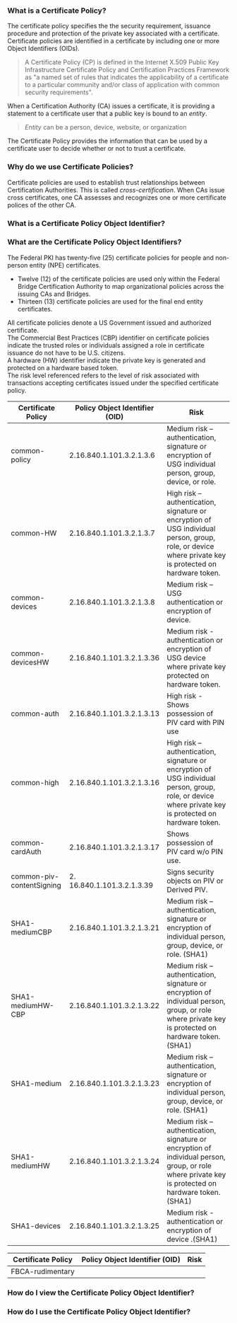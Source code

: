 <!--
---
layout: page
collection: fpki
title: Certificate Policies
permalink:
sidenav: fpki

subnav:
    - text: Certificate Policy?
      href: '#what-is-a-certificate-policy'
    - text: Why Use A Certificate Policies
      href: '#why-do-we-use-certificate-policies'
    - text: Certificate Policy Object Identifier?
      href: '#what-is-a-certificate-policy-object-identifier'
    - text: Certificate Policies Object Identifiers in use
      href: '#what-are-the-certificate-policy-object-identifiers'
    - text: View the Certificate Policy Object Identifier
      href: '#how-do-i-view-the-certificate-policy-object-identifier'
    - text: Use the Certificate Policy Object Identifier
      href: '#how-do-i-use-the-certificate-policy-object-identifier'
---
-->

### What is a Certificate Policy?

The certificate policy specifies the the security requirement, issuance procedure and protection of the private key associated with a certificate.  Certificate policies are identified in a certificate by including one or more Object Identifiers (OIDs).  

>A Certificate Policy (CP) is defined in the Internet X.509 Public Key Infrastructure Certificate Policy and Certification Practices Framework as "a named set of rules that indicates the applicability of a certificate to a particular community and/or class of application with common security requirements".

When a Certification Authority (CA) issues a certificate, it is providing a statement to a certificate user that a public key is bound to an _entity_.

> _Entity_ can be a person, device, website, or organization

The Certificate Policy provides the information that can be used by a certificate user to decide whether or not to trust a certificate.

### Why do we use Certificate Policies?
Certificate policies are used to establish trust relationships between Certification Authorities.  This is called _cross-certification_. When CAs issue cross certificates, one CA assesses and recognizes one or more certificate polices of the other CA.



### What is a Certificate Policy Object Identifier?




### What are the Certificate Policy Object Identifiers?
The Federal PKI has twenty-five (25) certificate policies for people and non-person entity (NPE) certificates.   

* Twelve (12) of the certificate policies are used only within the Federal Bridge Certification Authority to map organizational policies across the issuing CAs and Bridges.
* Thirteen (13) certificate policies are used for the final end entity certificates.

All certificate policies denote a US Government issued and authorized certificate.  
The Commercial Best Practices (CBP) identifier on certificate policies indicate the trusted roles or individuals assigned a role in certificate issuance do not have to be U.S. citizens.  
A hardware (HW) identifier indicate the private key is generated and protected on a hardware based token.  
The risk level referenced refers to the level of risk associated with transactions accepting certificates
issued under the specified certificate policy.


| Certificate Policy | Policy Object Identifier (OID) | Risk |
|--------------------|--------------------------------| -----|
|common-policy|2.16.840.1.101.3.2.1.3.6|Medium risk – authentication, signature or encryption of USG individual person, group, device, or role.|
|common-HW|2.16.840.1.101.3.2.1.3.7|High risk – authentication, signature or encryption of USG individual person, group, role, or device where private key is protected on hardware token.|
|common-devices|2.16.840.1.101.3.2.1.3.8|Medium risk – USG authentication or encryption of device.|
|common-devicesHW|2.16.840.1.101.3.2.1.3.36|Medium risk - authentication or encryption of USG device where private key protected on hardware token.|
|common-auth|2.16.840.1.101.3.2.1.3.13|High risk - Shows possession of PIV card with PIN use|
|common-high|2.16.840.1.101.3.2.1.3.16|High risk – authentication, signature or encryption of USG individual person, group, role, or device where private key is protected on hardware token.|
|common-cardAuth|2.16.840.1.101.3.2.1.3.17|Shows possession of PIV card w/o PIN use.|
|common-piv-contentSigning|2. 16.840.1.101.3.2.1.3.39|Signs security objects on PIV or Derived PIV.|
|SHA1-mediumCBP|2.16.840.1.101.3.2.1.3.21|Medium risk – authentication, signature or encryption of individual person, group, device, or role. (SHA1)|
|SHA1-mediumHW-CBP|2.16.840.1.101.3.2.1.3.22|Medium risk – authentication, signature or encryption of individual person, group, or role where private key is protected on hardware token. (SHA1)|
|SHA1-medium|2.16.840.1.101.3.2.1.3.23|Medium risk – authentication, signature or encryption of individual person, group, device, or role. (SHA1)|
|SHA1-mediumHW|2.16.840.1.101.3.2.1.3.24|Medium risk – authentication, signature or encryption of individual person, group, or role where private key is protected on hardware token. (SHA1)|
|SHA1-devices|2.16.840.1.101.3.2.1.3.25|Medium risk - authentication or encryption of device .(SHA1)|  


| Certificate Policy | Policy Object Identifier (OID) | Risk |
|--------------------|--------------------------------| -----|
|FBCA-rudimentary|


### How do I view the Certificate Policy Object Identifier?


### How do I use the Certificate Policy Object Identifier?
